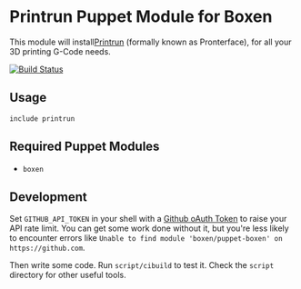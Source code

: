 # Printrun Puppet Module for Boxen

This module will install[Printrun](http://reprap.org/wiki/Printrun) (formally
known as Pronterface), for all your 3D printing G-Code needs.

[![Build Status](https://travis-ci.org/gaahrdner/puppet-printrun.png?branch=master)](https://travis-ci.org/printrun/puppet-printrun)

## Usage

```puppet
include printrun
```

## Required Puppet Modules

* `boxen`

## Development

Set `GITHUB_API_TOKEN` in your shell with a [Github oAuth Token](https://help.github.com/articles/creating-an-oauth-token-for-command-line-use) to raise your API rate limit. You can get some work done without it, but you're less likely to encounter errors like `Unable to find module 'boxen/puppet-boxen' on https://github.com`.

Then write some code. Run `script/cibuild` to test it. Check the `script`
directory for other useful tools.

